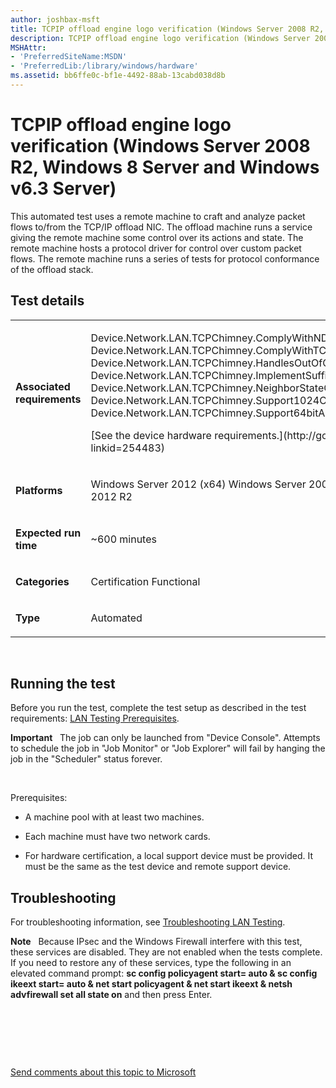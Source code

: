 ```yaml
---
author: joshbax-msft
title: TCPIP offload engine logo verification (Windows Server 2008 R2, Windows 8 Server and Windows v6.3 Server)
description: TCPIP offload engine logo verification (Windows Server 2008 R2, Windows 8 Server and Windows v6.3 Server)
MSHAttr:
- 'PreferredSiteName:MSDN'
- 'PreferredLib:/library/windows/hardware'
ms.assetid: bb6ffe0c-bf1e-4492-88ab-13cabd038d8b
---
```


# TCPIP offload engine logo verification (Windows Server 2008 R2, Windows 8 Server and Windows v6.3 Server)


This automated test uses a remote machine to craft and analyze packet flows to/from the TCP/IP offload NIC. The offload machine runs a service giving the remote machine some control over its actions and state. The remote machine hosts a protocol driver for control over custom packet flows. The remote machine runs a series of tests for protocol conformance of the offload stack.

## Test details


<table>
<colgroup>
<col width="50%" />
<col width="50%" />
</colgroup>
<tbody>
<tr class="odd">
<td><p><strong>Associated requirements</strong></p></td>
<td><p>Device.Network.LAN.TCPChimney.ComplyWithNDIS Device.Network.LAN.TCPChimney.ComplyWithTCPIPProtocol Device.Network.LAN.TCPChimney.HandlesOutOfOrderData Device.Network.LAN.TCPChimney.ImplementSufficientlyGranularTimers Device.Network.LAN.TCPChimney.NeighborStateObjTimestampsComplyWithWDK Device.Network.LAN.TCPChimney.Support1024Connections Device.Network.LAN.TCPChimney.Support64bitAddresses</p>
<p>[See the device hardware requirements.](http://go.microsoft.com/fwlink/p/?linkid=254483)</p></td>
</tr>
<tr class="even">
<td><p><strong>Platforms</strong></p></td>
<td><p>Windows Server 2012 (x64) Windows Server 2008 R2 (x64) Windows Server 2012 R2</p></td>
</tr>
<tr class="odd">
<td><p><strong>Expected run time</strong></p></td>
<td><p>~600 minutes</p></td>
</tr>
<tr class="even">
<td><p><strong>Categories</strong></p></td>
<td><p>Certification Functional</p></td>
</tr>
<tr class="odd">
<td><p><strong>Type</strong></p></td>
<td><p>Automated</p></td>
</tr>
</tbody>
</table>

 

## Running the test


Before you run the test, complete the test setup as described in the test requirements: [LAN Testing Prerequisites](lan-testing-prerequisites.md).

**Important**  
The job can only be launched from "Device Console". Attempts to schedule the job in "Job Monitor" or "Job Explorer" will fail by hanging the job in the "Scheduler" status forever.

 

Prerequisites:

-   A machine pool with at least two machines.

-   Each machine must have two network cards.

-   For hardware certification, a local support device must be provided. It must be the same as the test device and remote support device.

## Troubleshooting


For troubleshooting information, see [Troubleshooting LAN Testing](troubleshooting-lan-testing.md).

**Note**  
Because IPsec and the Windows Firewall interfere with this test, these services are disabled. They are not enabled when the tests complete. If you need to restore any of these services, type the following in an elevated command prompt: **sc config policyagent start= auto & sc config ikeext start= auto & net start policyagent & net start ikeext & netsh advfirewall set all state on** and then press Enter.

 

 

 

[Send comments about this topic to Microsoft](mailto:wsddocfb@microsoft.com?subject=Documentation%20feedback%20%5Bp_hck\p_hck%5D:%20TCPIP%20offload%20engine%20logo%20verification%20%28Windows%20Server%202008%20R2,%20Windows%208%20Server%20and%20Windows%20v6.3%20Server%29%20%20RELEASE:%20%284/27/2016%29&body=%0A%0APRIVACY%20STATEMENT%0A%0AWe%20use%20your%20feedback%20to%20improve%20the%20documentation.%20We%20don't%20use%20your%20email%20address%20for%20any%20other%20purpose,%20and%20we'll%20remove%20your%20email%20address%20from%20our%20system%20after%20the%20issue%20that%20you're%20reporting%20is%20fixed.%20While%20we're%20working%20to%20fix%20this%20issue,%20we%20might%20send%20you%20an%20email%20message%20to%20ask%20for%20more%20info.%20Later,%20we%20might%20also%20send%20you%20an%20email%20message%20to%20let%20you%20know%20that%20we've%20addressed%20your%20feedback.%0A%0AFor%20more%20info%20about%20Microsoft's%20privacy%20policy,%20see%20http://privacy.microsoft.com/default.aspx. "Send comments about this topic to Microsoft")





